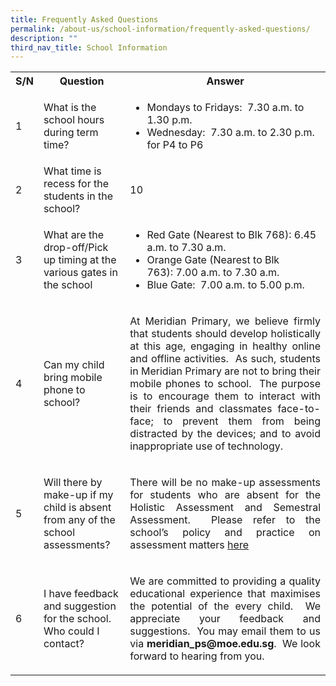 ```yaml
---
title: Frequently Asked Questions
permalink: /about-us/school-information/frequently-asked-questions/
description: ""
third_nav_title: School Information
---
```

<table style="width:100%">
  <tr>
    <th>S/N</th>
    <th>Question</th>
    <th>Answer</th>
  </tr>
  <tr>
    <td>1</td>
    <td>What is the school hours during term time?</td>
    <td><ul>
			<li>Mondays to Fridays:  7.30 a.m. to 1.30 p.m.</li>
			<li>Wednesday:  7.30 a.m. to 2.30 p.m. for P4 to P6</li>
	</ul></td>
  </tr>
  <tr>
    <td>2</td>
    <td>What time is recess for the students in the school?</td>
    <td>10</td>
  </tr>
	<tr>
    <td>3</td>
    <td>What are the drop-off/Pick up timing at the various gates in the school</td>
    <td><ul>
			<li>Red Gate (Nearest to Blk 768): 6.45 a.m. to 7.30 a.m.</li>
			<li>Orange Gate (Nearest to Blk 763): 7.00 a.m. to 7.30 a.m.</li>
			<li>Blue Gate:  7.00 a.m. to 5.00 p.m.</li>
	</ul></td>
  </tr>
	<tr>
    <td>4</td>
    <td>Can my child bring mobile phone to school?</td>
    <td><p align = "justify">At Meridian Primary, we believe firmly that students should develop holistically at this age, engaging in healthy online and offline activities.  As such, students in Meridian Primary are not to bring their mobile phones to school.  The purpose is to encourage them to interact with their friends and classmates face-to-face; to prevent them from being distracted by the devices; and to avoid inappropriate use of technology.</p></td>
  </tr>
	<tr>
    <td>5</td>
    <td>Will there by make-up if my child is absent from any of the school assessments?</td>
    <td><p align = "justify">There will be no make-up assessments for students who are absent for the Holistic Assessment and Semestral Assessment.  Please refer to the school’s policy and practice on assessment matters <a href = "https://www.meridianpri.moe.edu.sg/communications/assessment-matters/school-policy-n-practice-on-assessment-matters/">here</a></p></td>
  </tr>
		<tr>
    <td>6</td>
    <td>I have feedback and suggestion for the school. Who could I contact?</td>
    <td><p align = "justify">We are committed to providing a quality educational experience that maximises the potential of the every child.  We appreciate your feedback and suggestions.  You may email them to us via <b>meridian_ps@moe.edu.sg</b>. 
We look forward to hearing from you.</p></td>
  </tr>
</table>